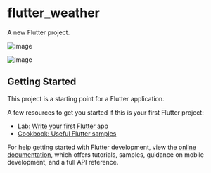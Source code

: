 # flutter_weather

A new Flutter project.

![image](https://github.com/Parth002933v/flutter_weather/assets/140066704/d3bb453e-9692-448e-8c85-1ca7c43b002c)

![image](https://github.com/Parth002933v/flutter_weather/assets/140066704/ed126c06-eca0-4f64-92ca-c273dd450f08)





## Getting Started

This project is a starting point for a Flutter application.

A few resources to get you started if this is your first Flutter project:

- [Lab: Write your first Flutter app](https://docs.flutter.dev/get-started/codelab)
- [Cookbook: Useful Flutter samples](https://docs.flutter.dev/cookbook)

For help getting started with Flutter development, view the
[online documentation](https://docs.flutter.dev/), which offers tutorials,
samples, guidance on mobile development, and a full API reference.

